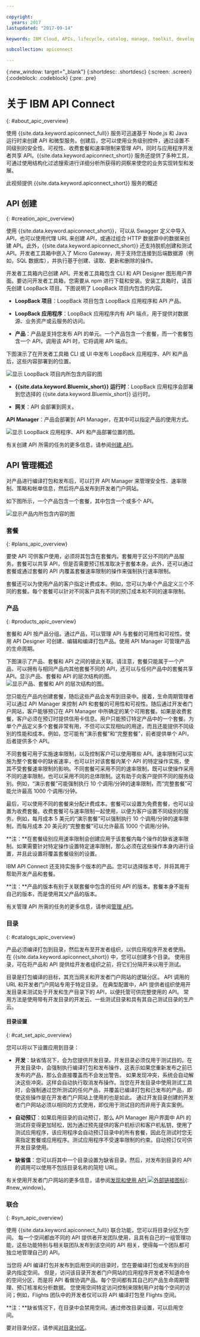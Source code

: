 ```yaml
---

copyright:
  years: 2017
lastupdated: "2017-09-14"

keywords: IBM Cloud, APIs, lifecycle, catalog, manage, toolkit, develop, dev portal

subcollection: apiconnect

---
```



{:new_window: target="_blank"}
{:shortdesc: .shortdesc}
{:screen: .screen}
{:codeblock: .codeblock}
{:pre: .pre}

# 关于 IBM API Connect
{: #about_apic_overview}

使用 {{site.data.keyword.apiconnect_full}} 服务可迅速基于 Node.js 和 Java 运行时来创建 API 和微型服务。创建后，您可以使用业务级别控件，通过设置不同级别的安全性、可视性、收费套餐和速率限制来管理 API，同时与应用程序开发者共享 API。{{site.data.keyword.apiconnect_short}} 服务还提供了多种工具，可通过使用结构化过滤搜索进行详细分析所获得的洞察来使您的业务实现转型和发展。

<object height="315" type="application/x-shockwave-flash" width="560"
data="https://www.youtube.com/v/lmxyiNMER5Y?version=3&amp;hl=en_US">
<desc>此视频提供 {{site.data.keyword.apiconnect_short}} 服务的概述</desc>
<param name="movie" value="https://www.youtube.com/v/lmxyiNMER5Y?version=3&amp;hl=en_US"/>
<param name="allowFullScreen" value="true"/>
<param name="allowscriptaccess" value="always"/>
<param name="scale" value="noScale"/>
</object>

## API 创建
{: #creation_apic_overview}

使用 {{site.data.keyword.apiconnect_short}}，可以从 Swagger 定义中导入 API，也可以使用代理 URL 来创建 API，或通过组合 HTTP 数据源中的数据来创建 API。此外，{{site.data.keyword.apiconnect_short}} 还支持脱机创建和测试 API。开发者工具箱中嵌入了 Micro Gateway，用于支持您连接到后端数据源（例如，SQL 数据库），并执行基于创建、读取、更新和删除的操作。

开发者工具箱内已创建 API。开发者工具箱包含 CLI 和 API Designer 图形用户界面。要访问开发者工具箱，您需要从 npm 进行下载和安装。安装工具箱时，请首先创建 LoopBack 项目。下图说明了 LoopBack 项目内包含的内容。

- **LoopBack 项目**：LoopBack 项目包含 LoopBack 应用程序和 API 产品。

- **LoopBack 应用程序**：LoopBack 应用程序内有 API 端点，用于提供对数据源、业务资产或云服务的访问。

- **产品**：产品是支持您发布 API 的单元。一个产品包含一个套餐，而一个套餐包含一个 API，调用该 API 时，它将调用 API 端点。

下图演示了在开发者工具箱 CLI 或 UI 中发布 LoopBack 应用程序、API 和产品后，这些内容部署到的位置。

<img src="images/loopback_project.png" alt="显示 LoopBack 项目内所包含内容的图"/>

- **{{site.data.keyword.Bluemix_short}} 运行时**：LoopBack 应用程序会部署到您选择的 {{site.data.keyword.Bluemix_short}} 运行时。

- **网关**：API 会部署到网关。

**API Manager**：产品会部署到 API Manager，在其中可以指定产品的使用方式。

<img src="images/Deployed.png" alt="显示 LoopBack 应用程序、API 和产品部署位置的图。"/>

有关创建 API 所需的任务的更多信息，请参阅[创建 API](/docs/services/apiconnect?topic=apiconnect-creating_apis)。

## API 管理概述

对产品进行编译打包和发布后，可以打开 API Manager 来管理安全性、速率限制、策略和帐单信息，然后将产品发布到开发者门户网站。

如下图所示，一个产品包含一个套餐，其中包含一个或多个 API。

<img src="images/Product.png" alt="显示产品内所包含内容的图"/>

### 套餐
{: #plans_apic_overview}

要使 API 可供客户使用，必须将其包含在套餐内。套餐用于区分不同的产品服务。套餐可以共享 API，但是否需要预订核准取决于套餐本身。此外，还可以通过套餐或通过套餐的 API 内覆盖套餐速率限制的操作来强制执行速率限制。

套餐还可以为使用产品的客户指定计费成本。例如，您可以为单个产品定义三个不同的套餐。每个套餐可以针对不同客户具有不同的预订成本和不同的速率限制。  

### 产品
{: #products_apic_overview}

套餐和 API 按产品分组。通过产品，可以管理 API 与套餐的可用性和可视性。使用 API Designer 可创建、编辑和编译打包产品。使用 API Manager 可管理产品的生命周期。

下图演示了产品、套餐和 API 之间的彼此关联。请注意，套餐只能属于一个产品，可以拥有与相同产品内其他套餐不同的 API，还可以与任何产品中的套餐共享 API。显示产品、套餐和 API 的层次结构的图。<img src="images/plan_product_hierarchy.png" alt="显示产品、套餐和 API 的层次结构的图。"/>

您只能在产品内创建套餐，随后这些产品会发布到目录中。接着，生命周期管理者可以通过 API Manager 来控制 API 和套餐的可用性和可视性。随后通过开发者门户网站，客户能够预订在 API Manager 中所确定的某个可用套餐。如果是收费套餐，客户必须在预订时提供信用卡信息。用户只能预订特定产品中的一个套餐。为单个产品定义多个套餐非常有用，不但可以实现相似的用途，而且还能提供不同级别的性能和成本。例如，您可能有“演示套餐”和“完整套餐”，前者提供单个 API，后者提供多个 API。

不同套餐可用于实施速率限制，以及控制客户可以使用哪些 API。速率限制可以实施为整个套餐中的缺省速率，也可以针对该套餐内某个 API 的特定操作实施，使其不受套餐速率限制的影响。不同套餐可采用不同的速率限制，既可以使操作采用不同的速率限制，也可以采用不同的总体限制。这有助于向客户提供不同的服务级别。例如，“演示套餐”可能强制执行 10 个调用/分钟的速率限制，而“完整套餐”可能允许最高 1000 个调用/分钟。

最后，可以使用不同的套餐来分配计费成本。套餐可以设置为免费套餐，也可以设置为收费套餐。收费套餐可与速率限制一起使用，以便为客户设置不同级别的服务。例如，每月成本 5 美元的“演示套餐”可以强制执行 10 个调用/分钟的速率限制，而每月成本 20 美元的“完整套餐”可以允许最高 1000 个调用/分钟。

**注：**在套餐级别应用速率限制会创建应用于该套餐内每个操作的缺省速率限制。如果需要针对特定操作设置特定速率限制，那么必须在这些操作本身内进行设置，并且此设置将覆盖套餐级别的设置。

IBM API Connect 还支持实施多个版本的产品。您可以选择版本号，并将其用于帮助开发产品和套餐。

**注：**产品的版本有别于关联套餐中包含的任何 API 的版本。套餐本身不能有自己的版本，而是使用其父产品的版本。

有关管理 API 所需的任务的更多信息，请参阅[管理 API](/docs/services/apiconnect?topic=apiconnect-managing_apis)。

### 目录
{: #catalogs_apic_overview}

产品必须编译打包到目录，然后发布至开发者组织，以供应用程序开发者使用。
在 {{site.data.keyword.apiconnect_short}} 中，您可以创建多个目录。
使用目录，可在将产品和 API 提供给开发者组织之前，将它们分隔开来以用于测试。


目录是打包编译的目标，其充当网关和开发者门户网站的逻辑分区。
API 调用的 URL 和开发者门户网站专用于特定目录。
在典型配置中，API 提供者组织使用开发目录来测试处于开发和生产目录下的 API，以便托管可供完整使用的 API。
常用方法是使用带有开发目录的开发云、一些测试目录和具有其自己测试目录的生产云。


#### 目录设置
{: #cat_set_apic_overview}

您可以将以下设置应用到目录：

- **开发**：缺省情况下，会为您提供开发目录。开发目录必须仅用于测试目的。在开发目录中，会强制执行编译打包和发布操作，这表示如果您重新发布之前已发布的产品，那么会直接覆盖而不会发出警告。
如果发现冲突，系统会自动解决这些冲突。这样会自动执行取消发布操作。当您在开发目录中使用测试工具时，会强制通过您所测试的任何产品，并覆盖已编译打包和已发布的产品，即使这些操作是在开发者门户网站上使用的也是如此。
通过开发目录创建的开发者门户网站必须以相同的方式使用，即仅用于测试目的而非用于真实案例。


- **自动预订**：如果启用目录的自动预订，那么 API Manager 用户界面中 API 的测试将变得更加轻松，因为通过预先提供的客户机标识和客户机私钥，使用了测试应用程序，该应用程序会自动预订目录中的所有套餐，因此在测试时您无需指定套餐或应用程序。测试应用程序不受速率限制的约束。自动预订仅可供开发目录使用。

- **缺省值**：您可以将其中一个目录设置为缺省目录。然后，对发布到目录的 API 的调用可以使用不包括目录名称的简短 URL。


有关使用开发者门户网站的更多信息，请参阅[发现和使用 API ![外部链接图标](../icons/launch-glyph.svg "外部链接图标")](https://www.ibm.com/support/knowledgecenter/en/SSFS6T/com.ibm.apic.devportal.doc/capim_devportal_overview.dita){: #new_window}。

### 联合
{: #syn_apic_overview}

使用 {{site.data.keyword.apiconnect_full}} 联合功能，您可以将目录分区为空间。
每一个空间都由不同的 API 提供者开发团队使用，且具有自己的一组管理功能，这些功能特别与相关联团队发布到该空间的 API 相关，使得每一个团队都可独立地管理自己的 API。


当您将 API 编译打包并发布到启用空间的目录时，您在要编译打包或发布到的目录内指定空间。
但是，访问该目录开发者门户网站的应用程序开发者不知道命令的空间分区，而是将 API 看做协调产品。每个空间都有其自己的产品生命周期管理、预订核准和分析数据。
您使用空间特定访问控制来限制用户对每个空间的访问；例如，Flights 团队中的开发者仅可以将 API 编译打包至 Flights 空间。

**注：**缺省情况下，在目录中会禁用空间。通过修改目录设置，可以启用空间。


要对目录分区，请参阅[对目录分区](/docs/services/apiconnect?topic=apiconnect-create_catalog#apic_spaces)。
